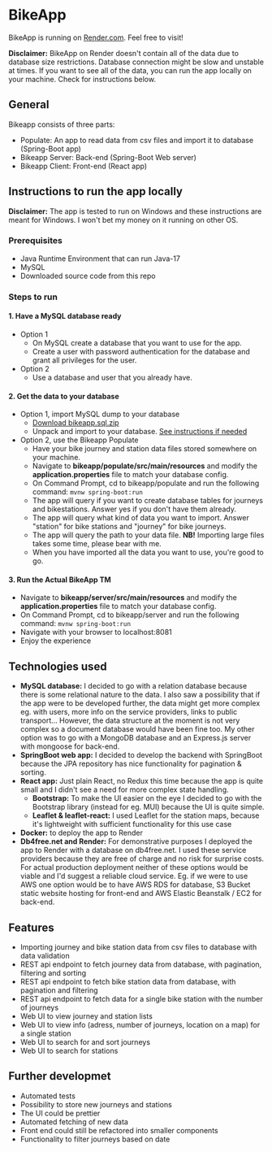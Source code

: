 # BikeApp

BikeApp is running on [Render.com](https://bikeapp-ftwz.onrender.com). Feel free to visit! 

**Disclaimer:** BikeApp on Render doesn't contain all of the data due to database size restrictions. Database connection might be slow and unstable at times. If you want to see all of the data, you can run the app locally on your machine. Check for instructions below.

## General

Bikeapp consists of three parts: 

- Populate: An app to read data from csv files and import it to database (Spring-Boot app)
- Bikeapp Server: Back-end (Spring-Boot Web server)
- Bikeapp Client: Front-end (React app)

## Instructions to run the app locally

**Disclaimer:** The app is tested to run on Windows and these instructions are meant for Windows. I won't bet my money on it running on other OS.

### Prerequisites

- Java Runtime Environment that can run Java-17
- MySQL
- Downloaded source code from this repo

### Steps to run

#### 1. Have a MySQL database ready
* Option 1
  * On MySQL create a database that you want to use for the app.
  * Create a user with password authentication for the database and grant all privileges for the user.
* Option 2
  * Use a database and user that you already have.

#### 2. Get the data to your database
* Option 1, import MySQL dump to your database 
  * [Download bikeapp.sql.zip](https://drive.google.com/file/d/1vcsyir1gukQSPs7qvlf0K2hyHMJ-4jB1/view?usp=sharing)
  * Unpack and import to your database. [See instructions if needed](https://bobcares.com/blog/load-sql-file-into-mysql/)
* Option 2, use the Bikeapp Populate 
  * Have your bike journey and station data files stored somewhere on your machine.
  * Navigate to **bikeapp/populate/src/main/resources** and modify the **application.properties** file to match your database config.
  * On Command Prompt, cd to bikeapp/populate and run the following command: `mvnw spring-boot:run`
  * The app will query if you want to create database tables for journeys and bikestations. Answer yes if you don't have them already.
  * The app will query what kind of data you want to import. Answer "station" for bike stations and "journey" for bike journeys.
  * The app will query the path to your data file. **NB!** Importing large files takes some time, please bear with me.
  * When you have imported all the data you want to use, you're good to go.

#### 3. Run the Actual BikeApp TM
- Navigate to **bikeapp/server/src/main/resources** and modify the **application.properties** file to match your database config.
- On Command Prompt, cd to bikeapp/server and run the following command: `mvnw spring-boot:run`
- Navigate with your browser to localhost:8081
- Enjoy the experience
      
## Technologies used
* **MySQL database:** I decided to go with a relation database because there is some relational nature to the data. I also saw a possibility that if the app were to be developed further, the data might get more complex eg. with users, more info on the service providers, links to public transport... However, the data structure at the moment is not very complex so a document database would have been fine too. My other option was to go with a MongoDB database and an Express.js server with mongoose for back-end. 
* **SpringBoot web app:** I decided to develop the backend with SpringBoot because the JPA repository has nice functionality for pagination & sorting.
* **React app:** Just plain React, no Redux this time because the app is quite small and I didn't see a need for more complex state handling.
    * **Bootstrap:** To make the UI easier on the eye I decided to go with the Bootstrap library (instead for eg. MUI) because the UI is quite simple.
    * **Leaflet & leaflet-react:** I used Leaflet for the station maps, because it's lightweight with sufficient functionality for this use case
* **Docker:** to deploy the app to Render
* **Db4free.net and Render:** For demonstrative purposes I deployed the app to Render with a database on db4free.net. I used these service providers because they are free of charge and no risk for surprise costs. For actual production deployment neither of these options would be viable and I'd suggest a reliable cloud service. Eg. if we were to use AWS one option would be to have AWS RDS for database, S3 Bucket static website hosting for front-end and AWS Elastic Beanstalk / EC2 for back-end.

## Features
* Importing journey and bike station data from csv files to database with data validation
* REST api endpoint to fetch journey data from database, with pagination, filtering and sorting
* REST api endpoint to fetch bike station data from database, with pagination and filtering 
* REST api endpoint to fetch data for a single bike station with the number of journeys
* Web UI to view journey and station lists
* Web UI to view info (adress, number of journeys, location on a map) for a single station
* Web UI to search for and sort journeys
* Web UI to search for stations

## Further developmet
* Automated tests
* Possibility to store new journeys and stations
* The UI could be prettier
* Automated fetching of new data
* Front end could still be refactored into smaller components
* Functionality to filter journeys based on date
